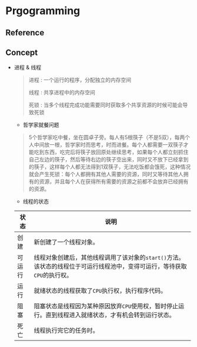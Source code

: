 # Prgogramming

## Reference

## Concept

- 进程 & 线程
    > 进程 : 一个运行的程序，分配独立的内存空间
    >
    > 线程 : 共享进程中的内存空间
    >
    > 死锁 : 当多个线程完成功能需要同时获取多个共享资源的时候可能会导致死锁

    * 哲学家就餐问题
    >
    > 5个哲学家吃中餐，坐在圆卓子旁。每人有5根筷子（不是5双），每两个人中间放一根，哲学家时而思考，时而进餐。每个人都需要一双筷子才能吃到东西，吃完后将筷子放回原处继续思考，如果每个人都立刻抓住自己左边的筷子，然后等待右边的筷子空出来，同时又不放下已经拿到的筷子，这样每个人都无法得到1双筷子，无法吃饭都会饿死，这种情况就会产生死锁：每个人都拥有其他人需要的资源，同时又等待其他人拥有的资源，并且每个人在获得所有需要的资源之前都不会放弃已经拥有的资源。

    * 线程的状态

    | 状态 | 说明
    | -- | --
    | 创建    | 新创建了一个线程对象。
    | 可运行  | 线程对象创建后，其他线程调用了该对象的`start()`方法。该状态的线程位于可运行线程池中，变得可运行，等待获取`CPU`的执行权。
    | 运行    | 就绪状态的线程获取了`CPU`执行权，执行程序代码。
    | 阻塞    | 阻塞状态是线程因为某种原因放弃`CPU`使用权，暂时停止运行。直到线程进入就绪状态，才有机会转到运行状态。
    | 死亡    | 线程执行完它的任务时。
